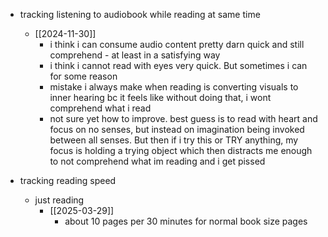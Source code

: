   * tracking listening to audiobook while reading at same time
    * [[2024-11-30]]
      * i think i can consume audio content pretty darn quick and still comprehend - at least in a satisfying way
      * i think i cannot read with eyes very quick. But sometimes i can for some reason 
      * mistake i always make when reading is converting visuals to inner hearing bc it feels like without doing that, i wont comprehend what i read
      * not sure yet how to improve. best guess is to read with heart and focus on no senses, but instead on imagination being invoked between all senses. But then if i try this or TRY anything, my focus is holding a trying object which then distracts me enough to not comprehend what im reading and i get pissed

  * tracking reading speed
    * just reading
      * [[2025-03-29]]
        * about 10 pages per 30 minutes for normal book size pages 